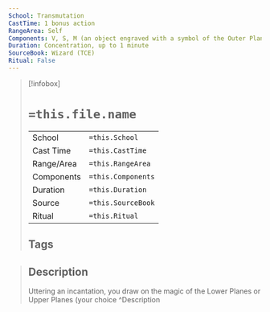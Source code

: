 ```yaml
---
School: Transmutation
CastTime: 1 bonus action
RangeArea: Self
Components: V, S, M (an object engraved with a symbol of the Outer Planes, worth at least 500 gp)
Duration: Concentration, up to 1 minute
SourceBook: Wizard (TCE)
Ritual: False
---
```

> [!infobox]
>
> # `=this.file.name`
> |            |                    |
> | ---------- | ------------------ |
> | School     | `=this.School`     |
> | Cast Time  | `=this.CastTime`   |
> | Range/Area | `=this.RangeArea`  |
> | Components | `=this.Components` |
> | Duration   | `=this.Duration`   |
> | Source     | `=this.SourceBook` |
> | Ritual     | `=this.Ritual`     |
>## Tags
>

> ## Description
> Uttering an incantation, you draw on the magic of the Lower Planes or Upper Planes (your choice
> ^Description